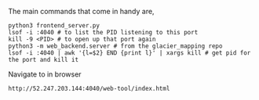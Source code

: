 
The main commands that come in handy are,

```
python3 frontend_server.py
lsof -i :4040 # to list the PID listening to this port
kill -9 <PID> # to open up that port again
python3 -m web_backend.server # from the glacier_mapping repo
lsof -i :4040 | awk '{l=$2} END {print l}' | xargs kill # get pid for the port and kill it
```

Navigate to in browser

```
http://52.247.203.144:4040/web-tool/index.html
```
